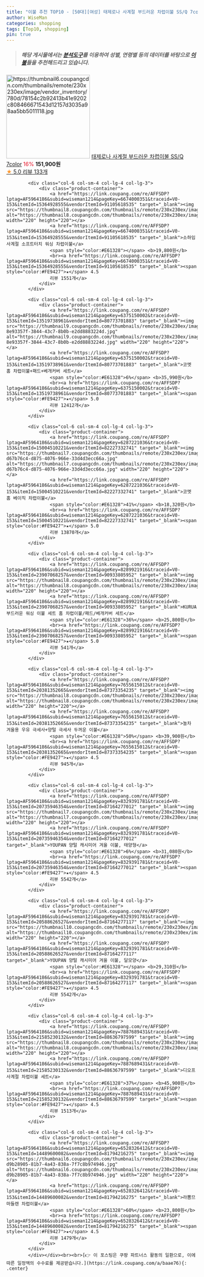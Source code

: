 ```yaml
---
title: "이불 추천 TOP10 - [50대][여성] 태제로나 사계절 부드러운 차렵이불 SS/Q 7color"
author: WiseMan
categories: shopping
tags: [Top10, shopping]
pin: true
---
```


> ##### 해당 게시물에서는 [**분석도구**](https://itemscout.io/)를 이용하여 **성별**, **연령별** 등의 데이터를 바탕으로 [**이불**](https://link.coupang.com/a/baae76)들을 추천해드리고 있습니다.
<div class="container"><div class="row">
            <div class="col-6 col-sm-4 col-lg-4 col-lg-3">
                <div class="product-container">
                    <a href="https://link.coupang.com/re/AFFSDP?lptag=AF5964186&subid=wiseman1214&pageKey=7973926965&traceid=V0-153&itemId=22094209948&vendorItemId=90664174877" target="_blank"><img src="https://thumbnail6.coupangcdn.com/thumbnails/remote/230x230ex/image/vendor_inventory/780d/78154c2b92413b41e9202c808466671543d12157d3035a98aa5bb5011118.jpg" alt="https://thumbnail6.coupangcdn.com/thumbnails/remote/230x230ex/image/vendor_inventory/780d/78154c2b92413b41e9202c808466671543d12157d3035a98aa5bb5011118.jpg" width="220" height="220"></a>
                    <a href="https://link.coupang.com/re/AFFSDP?lptag=AF5964186&subid=wiseman1214&pageKey=7973926965&traceid=V0-153&itemId=22094209948&vendorItemId=90664174877" target="_blank">태제로나 사계절 부드러운 차렵이불 SS/Q 7color</a>
                    <span style="color:#E61328">16%</span> <b>151,900원</b>
                    <br><a href="https://link.coupang.com/re/AFFSDP?lptag=AF5964186&subid=wiseman1214&pageKey=7973926965&traceid=V0-153&itemId=22094209948&vendorItemId=90664174877" target="_blank"><span style="color:#FE9427">★</span> 5.0
                    리뷰 133개</a>
                </div>
            </div>
            
            <div class="col-6 col-sm-4 col-lg-4 col-lg-3">
                <div class="product-container">
                    <a href="https://link.coupang.com/re/AFFSDP?lptag=AF5964186&subid=wiseman1214&pageKey=6674000351&traceid=V0-153&itemId=15364928555&vendorItemId=91105618535" target="_blank"><img src="https://thumbnail8.coupangcdn.com/thumbnails/remote/230x230ex/image/vendor_inventory/d27f/77b18d7f2fec437549959e82ac84aebf937ebd21fb62194b8a808f215bf0.jpg" alt="https://thumbnail8.coupangcdn.com/thumbnails/remote/230x230ex/image/vendor_inventory/d27f/77b18d7f2fec437549959e82ac84aebf937ebd21fb62194b8a808f215bf0.jpg" width="220" height="220"></a>
                    <a href="https://link.coupang.com/re/AFFSDP?lptag=AF5964186&subid=wiseman1214&pageKey=6674000351&traceid=V0-153&itemId=15364928555&vendorItemId=91105618535" target="_blank">소하임 사계절 소프트터치 워싱 차렵이불</a>
                    <span style="color:#E61328"></span> <b>19,800원</b>
                    <br><a href="https://link.coupang.com/re/AFFSDP?lptag=AF5964186&subid=wiseman1214&pageKey=6674000351&traceid=V0-153&itemId=15364928555&vendorItemId=91105618535" target="_blank"><span style="color:#FE9427">★</span> 4.5
                    리뷰 1551개</a>
                </div>
            </div>
            
            <div class="col-6 col-sm-4 col-lg-4 col-lg-3">
                <div class="product-container">
                    <a href="https://link.coupang.com/re/AFFSDP?lptag=AF5964186&subid=wiseman1214&pageKey=6375150002&traceid=V0-153&itemId=13519738961&vendorItemId=80773701883" target="_blank"><img src="https://thumbnail9.coupangcdn.com/thumbnails/remote/230x230ex/image/retail/images/4874602596880575-8e93357f-3844-43c7-8b0b-e2dd8883224d.jpg" alt="https://thumbnail9.coupangcdn.com/thumbnails/remote/230x230ex/image/retail/images/4874602596880575-8e93357f-3844-43c7-8b0b-e2dd8883224d.jpg" width="220" height="220"></a>
                    <a href="https://link.coupang.com/re/AFFSDP?lptag=AF5964186&subid=wiseman1214&pageKey=6375150002&traceid=V0-153&itemId=13519738961&vendorItemId=80773701883" target="_blank">코멧 홈 차렵이불+패드+베개커버 세트</a>
                    <span style="color:#E61328">6%</span> <b>35,990원</b>
                    <br><a href="https://link.coupang.com/re/AFFSDP?lptag=AF5964186&subid=wiseman1214&pageKey=6375150002&traceid=V0-153&itemId=13519738961&vendorItemId=80773701883" target="_blank"><span style="color:#FE9427">★</span> 5.0
                    리뷰 12412개</a>
                </div>
            </div>
            
            <div class="col-6 col-sm-4 col-lg-4 col-lg-3">
                <div class="product-container">
                    <a href="https://link.coupang.com/re/AFFSDP?lptag=AF5964186&subid=wiseman1214&pageKey=6287221036&traceid=V0-153&itemId=15004510221&vendorItemId=82227332741" target="_blank"><img src="https://thumbnail7.coupangcdn.com/thumbnails/remote/230x230ex/image/retail/images/2449115716374813-d67b76c4-d875-4076-966e-33d4d3ecc66a.jpg" alt="https://thumbnail7.coupangcdn.com/thumbnails/remote/230x230ex/image/retail/images/2449115716374813-d67b76c4-d875-4076-966e-33d4d3ecc66a.jpg" width="220" height="220"></a>
                    <a href="https://link.coupang.com/re/AFFSDP?lptag=AF5964186&subid=wiseman1214&pageKey=6287221036&traceid=V0-153&itemId=15004510221&vendorItemId=82227332741" target="_blank">코멧 홈 베이직 차렵이불</a>
                    <span style="color:#E61328">41%</span> <b>18,320원</b>
                    <br><a href="https://link.coupang.com/re/AFFSDP?lptag=AF5964186&subid=wiseman1214&pageKey=6287221036&traceid=V0-153&itemId=15004510221&vendorItemId=82227332741" target="_blank"><span style="color:#FE9427">★</span> 5.0
                    리뷰 13870개</a>
                </div>
            </div>
            
            <div class="col-6 col-sm-4 col-lg-4 col-lg-3">
                <div class="product-container">
                    <a href="https://link.coupang.com/re/AFFSDP?lptag=AF5964186&subid=wiseman1214&pageKey=8289921916&traceid=V0-153&itemId=23907068257&vendorItemId=90933805952" target="_blank"><img src="https://thumbnail8.coupangcdn.com/thumbnails/remote/230x230ex/image/vendor_inventory/f429/1990ffa2ae7ce4e06e7f9a57766cf90b8010e3109fad350a4ba8d74b2b36.png" alt="https://thumbnail8.coupangcdn.com/thumbnails/remote/230x230ex/image/vendor_inventory/f429/1990ffa2ae7ce4e06e7f9a57766cf90b8010e3109fad350a4ba8d74b2b36.png" width="220" height="220"></a>
                    <a href="https://link.coupang.com/re/AFFSDP?lptag=AF5964186&subid=wiseman1214&pageKey=8289921916&traceid=V0-153&itemId=23907068257&vendorItemId=90933805952" target="_blank">KURUA 부드러운 워싱 이불 세트 홈 차렵이불/패드/베개커버 세트</a>
                    <span style="color:#E61328">36%</span> <b>25,800원</b>
                    <br><a href="https://link.coupang.com/re/AFFSDP?lptag=AF5964186&subid=wiseman1214&pageKey=8289921916&traceid=V0-153&itemId=23907068257&vendorItemId=90933805952" target="_blank"><span style="color:#FE9427">★</span> 5.0
                    리뷰 541개</a>
                </div>
            </div>
            
            <div class="col-6 col-sm-4 col-lg-4 col-lg-3">
                <div class="product-container">
                    <a href="https://link.coupang.com/re/AFFSDP?lptag=AF5964186&subid=wiseman1214&pageKey=7655615012&traceid=V0-153&itemId=20381352665&vendorItemId=87373354235" target="_blank"><img src="https://thumbnail8.coupangcdn.com/thumbnails/remote/230x230ex/image/vendor_inventory/1433/0053a8e6525c79b4b5887acdd378a27b7d7e869c92bec06c7ba7864eed43.jpg" alt="https://thumbnail8.coupangcdn.com/thumbnails/remote/230x230ex/image/vendor_inventory/1433/0053a8e6525c79b4b5887acdd378a27b7d7e869c92bec06c7ba7864eed43.jpg" width="220" height="220"></a>
                    <a href="https://link.coupang.com/re/AFFSDP?lptag=AF5964186&subid=wiseman1214&pageKey=7655615012&traceid=V0-153&itemId=20381352665&vendorItemId=87373354235" target="_blank">놀차 겨울용 우유 극세사+양털 극세사 두꺼운 이불</a>
                    <span style="color:#E61328">50%</span> <b>39,900원</b>
                    <br><a href="https://link.coupang.com/re/AFFSDP?lptag=AF5964186&subid=wiseman1214&pageKey=7655615012&traceid=V0-153&itemId=20381352665&vendorItemId=87373354235" target="_blank"><span style="color:#FE9427">★</span> 4.5
                    리뷰 945개</a>
                </div>
            </div>
            
            <div class="col-6 col-sm-4 col-lg-4 col-lg-3">
                <div class="product-container">
                    <a href="https://link.coupang.com/re/AFFSDP?lptag=AF5964186&subid=wiseman1214&pageKey=8329391781&traceid=V0-153&itemId=20735946354&vendorItemId=87164277012" target="_blank"><img src="https://thumbnail7.coupangcdn.com/thumbnails/remote/230x230ex/image/vendor_inventory/bb82/24aaf24cbae83036918f37fa7d27d3c5c1569662711c4005877cd84144ba.jpg" alt="https://thumbnail7.coupangcdn.com/thumbnails/remote/230x230ex/image/vendor_inventory/bb82/24aaf24cbae83036918f37fa7d27d3c5c1569662711c4005877cd84144ba.jpg" width="220" height="220"></a>
                    <a href="https://link.coupang.com/re/AFFSDP?lptag=AF5964186&subid=wiseman1214&pageKey=8329391781&traceid=V0-153&itemId=20735946354&vendorItemId=87164277012" target="_blank">YOUPAN 양털 캐시미어 겨울 이불, 태양형</a>
                    <span style="color:#E61328">6%</span> <b>31,080원</b>
                    <br><a href="https://link.coupang.com/re/AFFSDP?lptag=AF5964186&subid=wiseman1214&pageKey=8329391781&traceid=V0-153&itemId=20735946354&vendorItemId=87164277012" target="_blank"><span style="color:#FE9427">★</span> 4.5
                    리뷰 5542개</a>
                </div>
            </div>
            
            <div class="col-6 col-sm-4 col-lg-4 col-lg-3">
                <div class="product-container">
                    <a href="https://link.coupang.com/re/AFFSDP?lptag=AF5964186&subid=wiseman1214&pageKey=8329391781&traceid=V0-153&itemId=20588626527&vendorItemId=87164277117" target="_blank"><img src="https://thumbnail10.coupangcdn.com/thumbnails/remote/230x230ex/image/vendor_inventory/a6c5/e8477e80ed37296bf893e454ae83360a45067479afe3a63d836c1b09672d.jpg" alt="https://thumbnail10.coupangcdn.com/thumbnails/remote/230x230ex/image/vendor_inventory/a6c5/e8477e80ed37296bf893e454ae83360a45067479afe3a63d836c1b09672d.jpg" width="220" height="220"></a>
                    <a href="https://link.coupang.com/re/AFFSDP?lptag=AF5964186&subid=wiseman1214&pageKey=8329391781&traceid=V0-153&itemId=20588626527&vendorItemId=87164277117" target="_blank">YOUPAN 양털 캐시미어 겨울 이불, 달모양</a>
                    <span style="color:#E61328"></span> <b>29,310원</b>
                    <br><a href="https://link.coupang.com/re/AFFSDP?lptag=AF5964186&subid=wiseman1214&pageKey=8329391781&traceid=V0-153&itemId=20588626527&vendorItemId=87164277117" target="_blank"><span style="color:#FE9427">★</span> 4.5
                    리뷰 5542개</a>
                </div>
            </div>
            
            <div class="col-6 col-sm-4 col-lg-4 col-lg-3">
                <div class="product-container">
                    <a href="https://link.coupang.com/re/AFFSDP?lptag=AF5964186&subid=wiseman1214&pageKey=7887689431&traceid=V0-153&itemId=21585230132&vendorItemId=88636797599" target="_blank"><img src="https://thumbnail8.coupangcdn.com/thumbnails/remote/230x230ex/image/vendor_inventory/9776/8041021b2ba4097a2418bddba4d671c788abf86d31208b4b651285f06e42.jpg" alt="https://thumbnail8.coupangcdn.com/thumbnails/remote/230x230ex/image/vendor_inventory/9776/8041021b2ba4097a2418bddba4d671c788abf86d31208b4b651285f06e42.jpg" width="220" height="220"></a>
                    <a href="https://link.coupang.com/re/AFFSDP?lptag=AF5964186&subid=wiseman1214&pageKey=7887689431&traceid=V0-153&itemId=21585230132&vendorItemId=88636797599" target="_blank">디오프 사계절 차렵이불 세트</a>
                    <span style="color:#E61328">37%</span> <b>45,900원</b>
                    <br><a href="https://link.coupang.com/re/AFFSDP?lptag=AF5964186&subid=wiseman1214&pageKey=7887689431&traceid=V0-153&itemId=21585230132&vendorItemId=88636797599" target="_blank"><span style="color:#FE9427">★</span> 4.5
                    리뷰 1513개</a>
                </div>
            </div>
            
            <div class="col-6 col-sm-4 col-lg-4 col-lg-3">
                <div class="product-container">
                    <a href="https://link.coupang.com/re/AFFSDP?lptag=AF5964186&subid=wiseman1214&pageKey=6528326412&traceid=V0-153&itemId=14489600082&vendorItemId=81794216275" target="_blank"><img src="https://thumbnail6.coupangcdn.com/thumbnails/remote/230x230ex/image/retail/images/4970605192891243-d9b28905-81b7-4a43-838a-7f7c8b974946.jpg" alt="https://thumbnail6.coupangcdn.com/thumbnails/remote/230x230ex/image/retail/images/4970605192891243-d9b28905-81b7-4a43-838a-7f7c8b974946.jpg" width="220" height="220"></a>
                    <a href="https://link.coupang.com/re/AFFSDP?lptag=AF5964186&subid=wiseman1214&pageKey=6528326412&traceid=V0-153&itemId=14489600082&vendorItemId=81794216275" target="_blank">라뽐므 마들렌 차렵이불</a>
                    <span style="color:#E61328">60%</span> <b>23,800원</b>
                    <br><a href="https://link.coupang.com/re/AFFSDP?lptag=AF5964186&subid=wiseman1214&pageKey=6528326412&traceid=V0-153&itemId=14489600082&vendorItemId=81794216275" target="_blank"><span style="color:#FE9427">★</span> 4.5
                    리뷰 1479개</a>
                </div>
            </div>
            </div></div><br><br>[👉 이 포스팅은 쿠팡 파트너스 활동의 일환으로, 이에 따른 일정액의 수수료를 제공받습니다.](https://link.coupang.com/a/baae76){: .center}